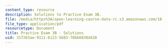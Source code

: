 ```yaml
---
content_type: resource
description: Solutions to Practice Exam 3B.
file: /media/https%3A/open-learning-course-data-rc.s3.amazonaws.com/18-02-multivariable-calculus-fall-2007/31f263ae91116123568378bb6838d428_prac3bsol.pdf
file_type: application/pdf
resourcetype: Document
title: Practice Exam 3B - Solutions
uid: 31f263ae-9111-6123-5683-78bb6838d428
---
```

